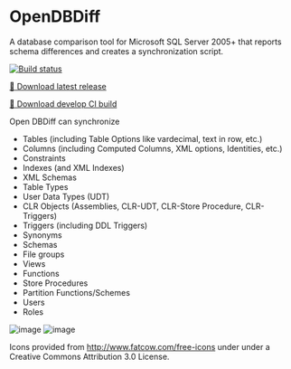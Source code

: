 # OpenDBDiff
A database comparison tool for Microsoft SQL Server 2005+ that reports schema differences and creates a synchronization script.

[![Build status](https://ci.appveyor.com/api/projects/status/rdng91bfx3ao8ts6?svg=true)](https://ci.appveyor.com/project/OpenDBDiff/OpenDBDiff/branch/develop/artifacts)

[💾 Download latest release](https://github.com/OpenDBDiff/OpenDBDiff/releases/latest)

[💾 Download develop CI build](https://ci.appveyor.com/project/OpenDBDiff/OpenDBDiff/branch/develop/artifacts)

Open DBDiff can synchronize
* Tables (including Table Options like vardecimal, text in row, etc.)
* Columns (including Computed Columns, XML options, Identities, etc.)
* Constraints
* Indexes (and XML Indexes)
* XML Schemas
* Table Types
* User Data Types (UDT)
* CLR Objects (Assemblies, CLR-UDT, CLR-Store Procedure, CLR-Triggers)
* Triggers (including DDL Triggers)
* Synonyms
* Schemas
* File groups
* Views
* Functions 
* Store Procedures
* Partition Functions/Schemes
* Users
* Roles

![image](https://cloud.githubusercontent.com/assets/145854/24702579/9e657426-19ff-11e7-9722-9d2f4a54d2ed.png)
![image](https://cloud.githubusercontent.com/assets/145854/24702592/abc1b094-19ff-11e7-9e1b-d4ed581105a3.png)

Icons provided from http://www.fatcow.com/free-icons under under a Creative Commons Attribution 3.0 License.
